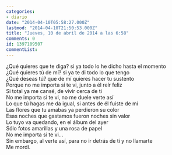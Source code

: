 ```yaml
---
categories:
- diario
date: "2014-04-10T05:58:27.000Z"
lastmod: "2014-04-10T21:50:53.000Z"
title: "Jueves, 10 de abril de 2014 a las 6:58"
comments: 0
id: 1397109507
commentList:
---
```


¿Qué quieres que te diga? si ya todo lo he dicho hasta el momento  
¿Qué quieres tú de mí? si ya te di todo lo que tengo  
¿Qué deseas tú? que de mí quieres hacer tu sustento  
Porque no me importa si te vi, junto a él reír feliz  
Si total ya me cansé, de vivir cerca de ti  
No me importa si te vi, no me duele verte así  
Lo que tú hagas me da igual, si antes de él fuiste de mí  
Las flores que tu amabas ya perdieron su color  
Esas noches que gastamos fueron noches sin valor  
Lo tuyo va quedando, en el álbum del ayer  
Sólo fotos amarillas y una rosa de papel  
No me importa si te vi...   
Sin embargo, al verte así, para no ir detrás de ti y no llamarte  
Me mordí.